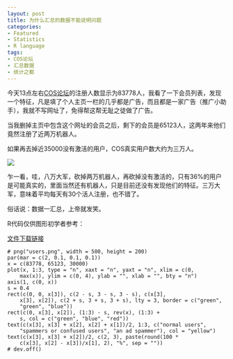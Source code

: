 ```yaml
---
layout: post
title: 为什么汇总的数据不能说明问题
categories:
- Featured
- Statistics
- R language
tags:
- COS论坛
- 汇总数据
- 统计之都
---
```


今天13点左右[COS论坛](http://www.cos.name/bbs)的注册人数显示为83778人，我看了一下会员列表，发现一个特征，凡是填了个人主页一栏的几乎都是广告，而且都是一家广告（推广小助手），我就不写网址了，免得帮这帮无耻之徒做了广告。

当我删掉主页中包含这个网址的会员之后，剩下的会员是65123人，这两年来他们竟然注册了近两万机器人。

如果再去掉近35000没有激活的用户，COS真实用户数大约为三万人。


![](http://yihui.name/cn/wp-content/uploads/1224571035_0.png)



乍一看，哇，八万大军，砍掉两万机器人，再砍掉没有激活的，只有36%的用户是可能真实的，里面当然还有机器人，只是目前还没有发现他们的特征。三万大军，意味着平均每天有30个活人注册，也不错了。

俗话说：数据一汇总，上帝就发笑。

R代码仅供图形初学者参考：

[文件下载链接](http://yihui.name/cn/wp-content/uploads//1224572162_0.r)

    
    # png("users.png", width = 500, height = 200)
    par(mar = c(2, 0.1, 0.1, 0.1))
    x = c(83778, 65123, 30000)
    plot(x, 1:3, type = "n", xaxt = "n", yaxt = "n", xlim = c(0,
        max(x)), ylim = c(0, 4), ylab = "", xlab = "", bty = "n")
    axis(1, c(0, x))
    s = 0.4
    rect(c(0, 0, x[3]), c(2 - s, 3 - s, 3 - s), c(x[3],
        x[3], x[2]), c(2 + s, 3 + s, 3 + s), lty = 3, border = c("green",
        "green", "blue"))
    rect(c(0, x[3], x[2]), (1:3) - s, rev(x), (1:3) +
        s, col = c("green", "blue", "red"))
    text(c(x[3], x[3] + x[2], x[2] + x[1])/2, 1:3, c("normal users",
        "spammers or confused users", "an ad spammer"), col = "yellow")
    text(c(x[3], x[3] + x[2])/2, c(2, 3), paste(round(100 *
        c(x[3], x[2] - x[3])/x[1], 2), "%", sep = ""))
    # dev.off()

